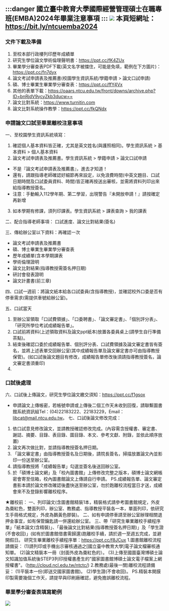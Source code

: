 :::danger
國立臺中教育大學國際經營管理碩士在職專班(EMBA)2024年畢業注意事項
:::
![](https://s3-ap-northeast-1.amazonaws.com/g0v-hackmd-images/uploads/upload_46cbf07562f1b7b7c9b304f67e4c1732.png)
本頁短網址：https://bit.ly/ntcuemba2024
-----------------------------------------------
### 文件下載及準備
1. 至校本部行政樓列印歷年成績單
1. 研究生學位論文學術倫理聲明書：https://ppt.cc/fK4ZUx
1. 畢業學分審查表PDF下載(英文名字被擋住，可能是免填，範例在下方圖片)：https://ppt.cc/fn7dyx
1. 論文考試申請表及推薦書(校園學生資訊系統/學籍申請 > 論文口試申請)
1. 碩、博士畢業生畢業學分審查表：https://ppt.cc/ffY4Vx
2. 其他的表單下載：https://oaars.ntcu.edu.tw/front/downs/archive.php?ID=bnRjdV9ycyZkb3ducw==
3. 論文比對系統：https://www.turnitin.com
4. 論文比對系統操作教學：https://ppt.cc/fkQNdx


### 申請論文口試至畢業離校注意事項
一、至校園學生資訊系統填寫：
1. 確認個人基本資料皆正確，尤其是英文姓名(與護照相同)。學生資訊系統 > 基本資料 > 個人基本資料
2. 論文考試申請表及推薦書。學生資訊系統 > 學籍申請 > 論文口試申請
* 不是『論文考試申請表及推薦書』，進去才知道！
* 還有，請跟指導老師確認好細節再來設定，以免浪費時間(中英文題目、口試日期時間及口試委員資料、時間)皆正確再按送出審核，並需將資料列印出來給指導教授簽名。
* 注意：手動輸入112學年期、第二學習，出現警告『未開放申請！』請按確定再新增
3. 如本學期有修課，須列印課表。學生資訊系統 > 課表查詢 > 我的課表
    
二、配合指導老師事項：
口試進度、論文比對結果(簽名)

三、傳給辦公室以下資料：再確認一次
* 論文考試申請表及推薦書
* 碩、博士畢業生畢業學分審查表
* 歷年成績單(含本學期課表
* 學術倫理證明
* 論文比對結果(指導教授需簽名押日期)
* 研討會發表證明
* 論文計畫書(前三章)

四、口試一週前：將論文紙本給各口試委員(含指導教授)，並確認校外口委是否有停車需求(需提供車號給辦公室)。

五、口試當天
1. 至辦公室領取「口試費領據」、「口委聘書」、「論文審定書」、「個別評分表」、「研究所學位考試成績報告單」。
2. 口試前將資料(上述領取資料及論文ppt紙本)放置各委員桌上(請學生自行準備茶點)。
3. 結束後確認口委於成績報告單、個別評分表、口試費領據及論文審定書皆有簽名，並將上述表單交回辦公室(其中成績報告單及論文審定書亦可由指導教授保管)。(如口試後論文題目有修改，成績報告單修改後須請指導教授簽名，論文審定書須重印)
4. 
### 口試後處理
六、口試後上傳論文，研究生學位論文繳交須知：https://ppt.cc/f1gsox
* 申請論文上傳帳密，若帳號申請或上傳後二個工作天未收到回復，請聯繫圖書館系統資訊組Tel：(04)22183222、22183229，Email：libcat@mail.ntcu.edu.tw。
七、口試後論文修改完成：
1. 依口試意見修改論文，並請教授確認修改完成。(內容需含授權書、審定書、謝誌、摘要、目錄、表目錄、圖目錄、本文、參考文獻、附錄，並依此順序放置)
1. 論文再次做比對，並請指導教授簽名押日期。
1. 「論文審定書」由指導教授簽名及日期後，請院長簽名，掃描放置論文內並影印一份送至辦公室。
1. 請指導教授將「成績報告單」勾選並簽名後送回辦公室。
1. 於「碩博士論文網」及「校內圖書館」上傳修改完整之版本，碩博士論文網帳密會寄至信箱，校內圖書館論文上傳請自行申請。
PS.成績報告單、論文審定書影本請於論文修改確認後盡快送至辦公室，勿於跑離校流程當日才送，成績會來不及登錄影響離校程序。

★離校前：
一、列印論文(含圖書館精裝1本，精裝格式請參考圖書館規定，外皮為棗紅色，雙面列印，辦公室、教務處、指導教授平裝各一本，單面列印，依研究生手冊格式規定，外皮為鵝黃色膠裝)。
二、如有申請停車請至辦公室辦理相關退押金事宜，如有保管鑰匙請一併還給辦公室。
三、帶「研究生畢業離校手續程序單」「紙本論文(含精裝)」、「最後論文比對結果(指導教授簽名押日期)」及「學生證(不會收回)」(如有於圖書館借書需歸還)跑離校手續，請於週一至週五完成，並避開假日。
研究生畢業離校手續程序單：https://ppt.cc/f8JCux
1.圖書館離校流程請備妥：
(1)請列印或手機出示審核通過之[國立臺中教育大學]電子論文檔審核通知單。
(2)論文精裝本一冊（封面外皮為棗紅色的）。
(3)上傳至國圖臺灣博碩士論文知識加值系統後STEP3列印授權書產生的"國家圖書館博碩士論文電子檔案上網授權書"。（http://cloud.ncl.edu.tw/ntctc/)
2.教務處(最後一關)離校流程請備妥：
(1)平裝本一份(即送交國家圖書館)。
(2)學生證(不會收回)。
PS.精裝本開膜印製需要幾個工作天，請提早與印刷廠確認，避免擔誤離校流程。

### 畢業學分審查表填寫範例
![](https://s3-ap-northeast-1.amazonaws.com/g0v-hackmd-images/uploads/upload_be738a2030dcb71234126328232e04e7.png)
